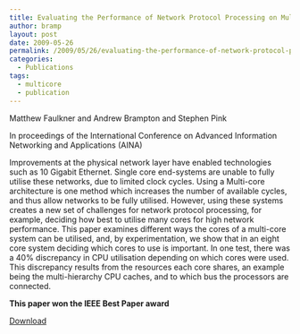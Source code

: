 ```yaml
---
title: Evaluating the Performance of Network Protocol Processing on Multi-core Systems
author: bramp
layout: post
date: 2009-05-26
permalink: /2009/05/26/evaluating-the-performance-of-network-protocol-processing-on-multi-core-systems/
categories:
  - Publications
tags:
  - multicore
  - publication
---
```

Matthew Faulkner and Andrew Brampton and Stephen Pink

In proceedings of the International Conference on Advanced Information Networking and Applications (AINA)

Improvements at the physical network layer have enabled technologies such as 10 Gigabit Ethernet. Single core end-systems are unable to fully utilise these networks, due to limited clock cycles. Using a Multi-core architecture is one method which increases the number of available cycles, and thus allow networks to be fully utilised. However, using these systems creates a new set of challenges for network protocol processing, for example, deciding how best to utilise many cores for high network performance. This paper examines different ways the cores of a multi-core system can be utilised, and, by experimentation, we show that in an eight core system deciding which cores to use is important. In one test, there was a 40% discrepancy in CPU utilisation depending on which cores were used. This discrepancy results from the resources each core shares, an example being the multi-hierarchy CPU caches, and to which bus the processors are connected.

**This paper won the IEEE Best Paper award**

[Download][1]

 [1]: /papers/aina-09.pdf
